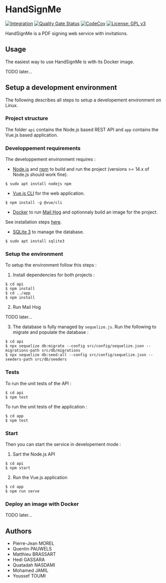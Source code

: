 # HandSignMe

[![Integration](https://github.com/pjdevs/handsignme/actions/workflows/integration.yml/badge.svg)](https://github.com/pjdevs/handsignme/actions)
[![Quality Gate Status](https://sonarcloud.io/api/project_badges/measure?project=pjdevs_handsignme&metric=alert_status)](https://sonarcloud.io/summary/new_code?id=pjdevs_handsignme)
[![CodeCov](https://codecov.io/gh/pjdevs/handsignme/branch/master/graph/badge.svg?token=6Z612DQ7SS)](https://codecov.io/gh/pjdevs/handsignme)
[![License: GPL v3](https://img.shields.io/badge/License-GPLv3-blue.svg)](https://www.gnu.org/licenses/gpl-3.0)

HandSignMe is a PDF signing web service with invitations.

## Usage

The easiest way to use HandSignMe is with its Docker image.

TODO later...

## Setup a development environment

The following describes all steps to setup a developement environment on Linux.

### Project structure

The folder `api` contains the Node.js based REST API and `app` contains the Vue.js based application.

### Developpement requirements

The developpement environment requires :

- [Node.js](https://nodejs.org) and [npm](https://www.npmjs.com/) to build and run the project (versions >= 14.x of Node.js should work fine).

```
$ sudo apt install nodejs npm
```

- [Vue.js CLI](https://cli.vuejs.org/) for the web application.

```
$ npm install -g @vue/cli
```

- [Docker](https://www.docker.com/) to run [Mail Hog](https://github.com/mailhog/MailHog) and optionnaly build an image for the project.

See installation steps [here](https://docs.docker.com/engine/install/).

- [SQLite 3](https://sqlite.org/index.html) to manage the database.

```
$ sudo apt install sqlite3
```

### Setup the environment

To setup the environment follow this steps :

1. Install dependencies for both projects :
```
$ cd api
$ npm install
$ cd ../app
$ npm install
```

2. Run Mail Hog

TODO later...

3. The database is fully managed by `sequelize.js`. Run the following to migrate and populate the database :

```
$ cd api
$ npx sequelize db:migrate --config src/config/sequelize.json --migrations-path src/db/migrations
$ npx sequelize db:seed:all --config src/config/sequelize.json --seeders-path src/db/seeders
```

### Tests

To run the unit tests of the API :
```
$ cd api
$ npm test
```

To run the unit tests of the application :
```
$ cd app
$ npm test
```

### Start

Then you can start the service in developement mode :

1. Sart the Node.js API
```
$ cd api
$ npm start
```

2. Run the Vue.js application
```
$ cd app
$ npm run serve
```

### Deploy an image with Docker

TODO later...

## Authors

- Pierre-Jean MOREL
- Quentin PAUWELS
- Matthieu BRASSART
- Hedi GASSARA
- Quatadah NASDAMI
- Mohamed JAMIL
- Youssef TOUMI